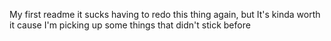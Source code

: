 My first readme
it sucks having to redo this thing again, but It's kinda worth it cause I'm picking up some things that didn't stick before
